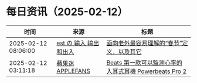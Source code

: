 ﻿# 每日资讯（2025-02-12）

|时间|来源|标题|
|---|---|---|
|2025-02-12 08:06:00|[est の 输入 输出和出入](https://blog.est.im/rss)|[面向老外最容易理解的“春节”定义，以及其它](https://blog.est.im/2025/stdout-01)|
|2025-02-12 03:11:18|[蘋果迷 APPLEFANS](https://applefans.today/feed/)|[Beats 第一款可以監測心率的入耳式耳機 Powerbeats Pro 2](https://applefans.today/2025-02-beats-powerbeats-pro-2-launch/)|
